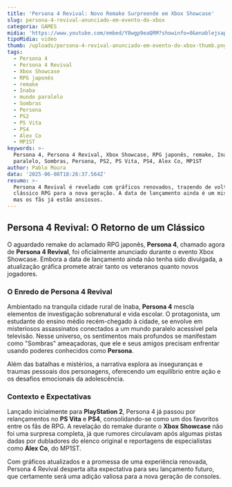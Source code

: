 ```yaml
---
title: 'Persona 4 Revival: Novo Remake Surpreende em Xbox Showcase'
slug: persona-4-revival-anunciado-em-evento-do-xbox
categoria: GAMES
midia: 'https://www.youtube.com/embed/Y8wgp9eaQRM?showinfo=0&enablejsapi=1'
tipoMidia: video
thumb: /uploads/persona-4-revival-anunciado-em-evento-do-xbox-thumb.png
tags:
  - Persona 4
  - Persona 4 Revival
  - Xbox Showcase
  - RPG japonês
  - remake
  - Inaba
  - mundo paralelo
  - Sombras
  - Persona
  - PS2
  - PS Vita
  - PS4
  - Alex Co
  - MP1ST
keywords: >-
  Persona 4, Persona 4 Revival, Xbox Showcase, RPG japonês, remake, Inaba, mundo
  paralelo, Sombras, Persona, PS2, PS Vita, PS4, Alex Co, MP1ST
author: Pablo Moura
data: '2025-06-08T18:26:37.564Z'
resumo: >-
  Persona 4 Revival é revelado com gráficos renovados, trazendo de volta o
  clássico RPG para a nova geração. A data de lançamento ainda é um mistério,
  mas os fãs já estão ansiosos.
---
```


## Persona 4 Revival: O Retorno de um Clássico

O aguardado remake do aclamado RPG japonês, **Persona 4**, chamado agora de **Persona 4 Revival**, foi oficialmente anunciado durante o evento Xbox Showcase. Embora a data de lançamento ainda não tenha sido divulgada, a atualização gráfica promete atrair tanto os veteranos quanto novos jogadores.

### O Enredo de Persona 4 Revival

Ambientado na tranquila cidade rural de Inaba, **Persona 4** mescla elementos de investigação sobrenatural e vida escolar. O protagonista, um estudante do ensino médio recém-chegado à cidade, se envolve em misteriosos assassinatos conectados a um mundo paralelo acessível pela televisão. Nesse universo, os sentimentos mais profundos se manifestam como "Sombras" ameaçadoras, que ele e seus amigos precisam enfrentar usando poderes conhecidos como **Persona**.

Além das batalhas e mistérios, a narrativa explora as inseguranças e traumas pessoais dos personagens, oferecendo um equilíbrio entre ação e os desafios emocionais da adolescência.

### Contexto e Expectativas

Lançado inicialmente para **PlayStation 2**, Persona 4 já passou por relançamentos no **PS Vita** e **PS4**, consolidando-se como um dos favoritos entre os fãs de RPG. A revelação do remake durante o **Xbox Showcase** não foi uma surpresa completa, já que rumores circulavam após algumas pistas dadas por dubladores do elenco original e reportagens de especialistas como **Alex Co**, do MP1ST.

Com gráficos atualizados e a promessa de uma experiência renovada, Persona 4 Revival desperta alta expectativa para seu lançamento futuro, que certamente será uma adição valiosa para a nova geração de consoles.
